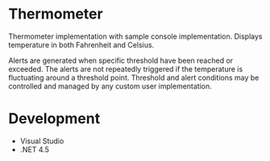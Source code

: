 # Thermometer
Thermometer implementation with sample console implementation. Displays temperature in both Fahrenheit and Celsius.

Alerts are generated when specific threshold have been reached or exceeded. The alerts are not repeatedly triggered if the temperature is fluctuating around a threshold point.
Threshold and alert conditions may be controlled and managed by any custom user implementation.
# Development
* Visual Studio
* .NET 4.5
